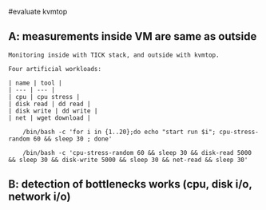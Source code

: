 #evaluate kvmtop

## A: measurements inside VM are same as outside

    Monitoring inside with TICK stack, and outside with kvmtop.

    Four artificial workloads: 
    
    | name | tool |
    | --- | --- |
    | cpu | cpu stress |
    | disk read | dd read |
    | disk write | dd write |
    | net | wget download |


```
    /bin/bash -c 'for i in {1..20};do echo "start run $i"; cpu-stress-random 60 && sleep 30 ; done'
    
    /bin/bash -c 'cpu-stress-random 60 && sleep 30 && disk-read 5000 && sleep 30 && disk-write 5000 && sleep 30 && net-read && sleep 30'
```


## B: detection of bottlenecks works (cpu, disk i/o, network i/o)
